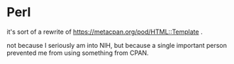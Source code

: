 # Perl

it's sort of a rewrite of https://metacpan.org/pod/HTML::Template .

not because I seriously am into NIH,
but because a single important person prevented me from using something from CPAN.
